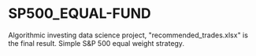 # SP500_EQUAL-FUND
Algorithmic investing data science project, "recommended_trades.xlsx" is the final result.
Simple S&P 500 equal weight strategy. 
